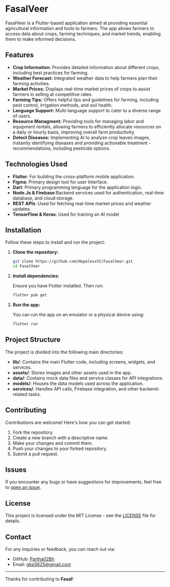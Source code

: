 # FasalVeer

FasalVeer is a Flutter-based application aimed at providing essential agricultural information and tools to farmers. The app allows farmers to access data about crops, farming techniques, and market trends, enabling them to make informed decisions.

## Features

- **Crop Information:** Provides detailed information about different crops, including best practices for farming.
- **Weather Forecast:** Integrated weather data to help farmers plan their farming activities.
- **Market Prices:** Displays real-time market prices of crops to assist farmers in selling at competitive rates.
- **Farming Tips:** Offers helpful tips and guidelines for farming, including pest control, irrigation methods, and soil health.
- **Language Support:** Multi-language support to cater to a diverse range of users.
- **Resource Managment:** Providing tools for managing labor and equipment rentals, allowing farmers to efficiently allocate resources on a daily or hourly basis, improving overall farm productivity.
- **Detect Diseases:** Implementing AI to analyze crop leaves images, instantly identifying diseases and providing actionable treatment -recommendations, including pesticide options.

## Technologies Used

- **Flutter**: For building the cross-platform mobile application.
- **Figma**: Primary design tool for user Interface.
- **Dart**: Primary programming language for the application logic.
- **Node.Js & Firebase**:Backend services used for authentication, real-time database, and cloud storage.
- **REST APIs**: Used for fetching real-time market prices and weather updates.
- **TensorFlow & Keras**: Used for training an AI model

## Installation

Follow these steps to install and run the project:

1. **Clone the repository:**

    ```bash
    git clone https://github.com/HopelessVI/FasalVeer.git
    cd FasalVeer
    ```

2. **Install dependencies:**

    Ensure you have Flutter installed. Then run:

    ```bash
    flutter pub get
    ```

3. **Run the app:**

    You can run the app on an emulator or a physical device using:

    ```bash
    flutter run
    ```

## Project Structure

The project is divided into the following main directories:

- **lib/**: Contains the main Flutter code, including screens, widgets, and services.
- **assets/**: Stores images and other assets used in the app.
- **data/**: Contains mock data files and service classes for API integrations.
- **models/**: Houses the data models used across the application.
- **services/**: Handles API calls, Firebase integration, and other backend-related tasks.

## Contributing

Contributions are welcome! Here's how you can get started:

1. Fork the repository.
2. Create a new branch with a descriptive name.
3. Make your changes and commit them.
4. Push your changes to your forked repository.
5. Submit a pull request.

## Issues

If you encounter any bugs or have suggestions for improvements, feel free to [open an issue](https://github.com/HopelessVI/FasalVeer/issues).

## License

This project is licensed under the MIT License - see the [LICENSE](./LICENSE) file for details.

## Contact

For any inquiries or feedback, you can reach out via:

- GitHub: [Partha02Bh](https://github.com/Partha02Bh)
- Email: gkp5625@gmail.com

---

Thanks for contributing to **Fasal**!
